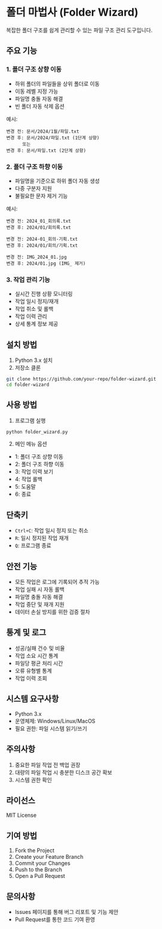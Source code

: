 # 폴더 마법사 (Folder Wizard)

복잡한 폴더 구조를 쉽게 관리할 수 있는 파일 구조 관리 도구입니다.

## 주요 기능

### 1. 폴더 구조 상향 이동
- 하위 폴더의 파일들을 상위 폴더로 이동
- 이동 레벨 지정 가능
- 파일명 충돌 자동 해결
- 빈 폴더 자동 삭제 옵션

예시:
```
변경 전: 문서/2024/1월/파일.txt
변경 후: 문서/2024/파일.txt (1단계 상향)
      또는
변경 후: 문서/파일.txt (2단계 상향)
```

### 2. 폴더 구조 하향 이동
- 파일명을 기준으로 하위 폴더 자동 생성
- 다중 구분자 지원
- 불필요한 문자 제거 기능

예시:
```
변경 전: 2024_01_회의록.txt
변경 후: 2024/01/회의록.txt

변경 전: 2024-01_회의-기획.txt
변경 후: 2024/01/회의/기획.txt

변경 전: IMG_2024_01.jpg
변경 후: 2024/01.jpg (IMG_ 제거)
```

### 3. 작업 관리 기능
- 실시간 진행 상황 모니터링
- 작업 일시 정지/재개
- 작업 취소 및 롤백
- 작업 이력 관리
- 상세 통계 정보 제공

## 설치 방법

1. Python 3.x 설치
2. 저장소 클론
```bash
git clone https://github.com/your-repo/folder-wizard.git
cd folder-wizard
```

## 사용 방법

1. 프로그램 실행
```bash
python folder_wizard.py
```

2. 메인 메뉴 옵션
- 1: 폴더 구조 상향 이동
- 2: 폴더 구조 하향 이동
- 3: 작업 이력 보기
- 4: 작업 롤백
- 5: 도움말
- 6: 종료

## 단축키
- `Ctrl+C`: 작업 일시 정지 또는 취소
- `R`: 일시 정지된 작업 재개
- `Q`: 프로그램 종료

## 안전 기능
- 모든 작업은 로그에 기록되어 추적 가능
- 작업 실패 시 자동 롤백
- 파일명 충돌 자동 해결
- 작업 중단 및 재개 지원
- 데이터 손실 방지를 위한 검증 절차

## 통계 및 로그
- 성공/실패 건수 및 비율
- 작업 소요 시간 통계
- 파일당 평균 처리 시간
- 오류 유형별 통계
- 작업 이력 조회

## 시스템 요구사항
- Python 3.x
- 운영체제: Windows/Linux/MacOS
- 필요 권한: 파일 시스템 읽기/쓰기

## 주의사항
1. 중요한 파일 작업 전 백업 권장
2. 대량의 파일 작업 시 충분한 디스크 공간 확보
3. 시스템 권한 확인

## 라이선스
MIT License

## 기여 방법
1. Fork the Project
2. Create your Feature Branch
3. Commit your Changes
4. Push to the Branch
5. Open a Pull Request

## 문의사항
- Issues 페이지를 통해 버그 리포트 및 기능 제안
- Pull Request를 통한 코드 기여 환영 